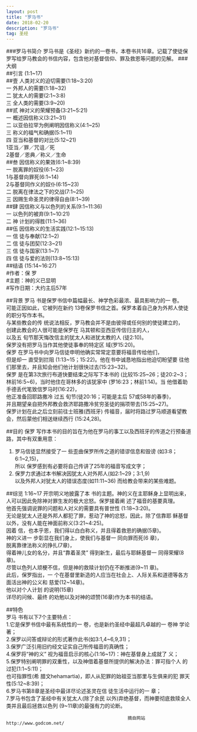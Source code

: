 ```yaml
---
layout: post
title: "罗马书"
date: 2018-02-20
description: "罗马书"
tag: 圣经 
---   
```

###罗马书简介
 罗马书是《圣经》新约的一卷书，本卷书共16章。记载了使徒保罗写给罗马教会的书信内容，包含他对基督信仰、罪及救恩等问题的见解。
###大纲  
##引言 (1:1~17)  
##壹 人类对义的迫切需要(1:18~3:20)  
一 外邦人的需要(1:18~32)  
二 犹太人的需要(2:1~3:8)  
三 全人类的需要(3:9~20)  
##贰 神对义的荣耀预备(3:21~5:21)  
一 概述因信称义(3:21~31)  
二 以亚伯拉罕为例阐明因信称义(4:1~25)  
三 称义的福气和确据(5:1~11)  
四 亚当和基督的对比(5:12~21)  
1亚当／罪／咒诅／死  
2基督／恩典／称义／生命  
##叁 因信称义的果效(6:1~8:39)  
一 脱离罪的奴役(6:1~23)  
1与基督向罪死(6:1~14)  
2与基督同作义的奴仆(6:15~23)  
二 脱离在律法之下的交战(7:1~25)  
三 因赐生命圣灵的律得自由(8:1~39)  
##肆 因信称义与以色列的关系(9:1~11:36)  
一 以色列的被弃(9:1~10:21)    
二 神 计划的得胜(11:1~36)  
##伍 因信称义的生活实践(12:1~15:13)  
一 信 徒与奉献(12:1~2)  
二 信 徒与团契(12:3~21)  
三 信 徒与国家(13:1~7)  
四 信 徒与爱的法则(13:8~15:13)  
##结语 (15:14~16:27)  
#作者：保 罗  
#主题：神的义已显明  
#写作日期：大约主后57年  

##背景
罗马 书是保罗书信中篇幅最长、神学色彩最浓、最具影响力的一 卷。  
可能正因如此，它被列在新约 13卷保罗书信之首。保罗本着自己身为外邦人使徒的职分写作本书。  
与某些教会的传 统说法相反，罗马教会并不是由彼得或任何别的使徒建立的，  
创建此教会的人很可能是保罗在 马其顿和亚西亚传信归主的人，  
以及五 旬节那天悔改信主的犹太人和进犹太教的人 (徒2:10)。  
保罗没有把罗马当作其他使徒事奉的特定区 域(罗15:20)。  
保罗 在罗马书中向罗马信徒申明他确实常常定意要将福音传给他们，  
但是却一 直受到拦阻 (1:13~15；15:22)。他在书中诚恳地指出他迫切盼望要 往他们那里去，并且知会他们他计划很快过去(15:23~32)。  
保罗 是在第3次旅行布道快要结束之际写下本书的 (比较15:25~26；徒20:2~3；   
林前16:5~6)，当时他住在哥林多的该犹家中 (罗16:23；林前1:14)。当 他借着助手德丢代笔致信罗马时(16:22)，  
他正准备回耶路撒冷 过五 旬节(徒20:16；可能是主后 57或58年的春季)，  
并且期望亲自把外邦教会救济耶路撒冷贫穷圣徒的捐项带去(15:25~27)。   
保罗计划在此之后立刻前往士班雅(西班牙) 传福音，届时将路过罗马顺道看望教会，然后蒙他们相送继续西行 (15:24,28)。  

##目的
保罗 写作本书的目的旨在为他在罗马的事工以及西班牙的传道之行预备道路，其中有双重用意：   
1. 罗马信徒显然接受了一 些歪曲保罗所传之道的错谬信息和毁谤 (如3:8；6:1~2,15)，  
所以 保罗感到有必要将自己传讲了25年的福音写成文字；    
2. 保罗力求通过本书解决因犹太人对外邦人(如2:1~29；3:1,9)     
以及外邦人对犹太人的错误态度(如11:11~36) 而给教会带来的某些难题。    

##综览
1:16~17 开宗明义地披露了本 书的主题。神的义在主耶稣身上显明出来，  
人可以因此免除神对罪生发的极大忿怒。保罗接着阐 述了福音的基要真理。  
他首先强调说罪的问题和人对义的需要具有普世性 (1:18~3:20)。  
无论是犹太人还是外邦人都犯了罪，惹动了神的忿怒，因此，除了信靠耶 稣基督以外，没有人能在神面前称义(3:21~4:25)。  
因着 信，也本乎恩，我们得以白白称义，并且得着救恩的确据(5章)。  
神的义进一 步彰显在我们身上，使我们与基督一 同向罪而死(6 章)，  
脱离靠律法称义的挣扎(7章)，   
得着神儿女的名分，并且“靠着圣灵” 得到新生，最后与耶稣基督一 同得荣耀(8章)。  
尽管以色列人顽梗不信，但是神的救赎计划仍在不断推进(9~11 章)。  
此后，保罗指出，一 个在基督里新造的人应当在社会上、人际关系和道德等各方面活出神的公义和 慈爱(12~14章)。  
他以对个人计划 的说明(15章)  
详尽的问候、最终 的劝勉以及对神的颂赞(16章)作为本书的结语。  

##特色  
罗马 书有以下7个主要特点：    
1.它是保罗书信中最有系统性的一 卷，也是新约圣经中最超凡卓越的一 卷神 学论著；    
2.保罗以问答或辩论的形式著作此书(如3:1,4~6,9,31)；    
3.保罗广泛引用旧约经文证实自己所传福音的真确性；    
4.保罗将“神的义” 视为福音启示的核心(1:16~17)：神在基督身上成就了 义；    
5.保罗特别阐明罪的双重性，以及神借着基督所提供的解决办法：罪可指个人 的过犯(1:1~5:11)；  
也可指罪性(希 腊文hehamartia)，即人从犯罪的始祖亚当那里与生俱来的犯 罪天性(5:12~8:39)；    
6.罗马书第8章是圣经中最详尽论述圣灵在信 徒生活中运行的一 章；    
7.罗马书包含了圣经中有关犹太人(除了余民 以外)弃绝基督，而神要彻底救赎全人类并且最后拯救以色列 (9~11章)的最强有力的论断。   
                                                 
                                                  摘自网站http://www.godcom.net/

